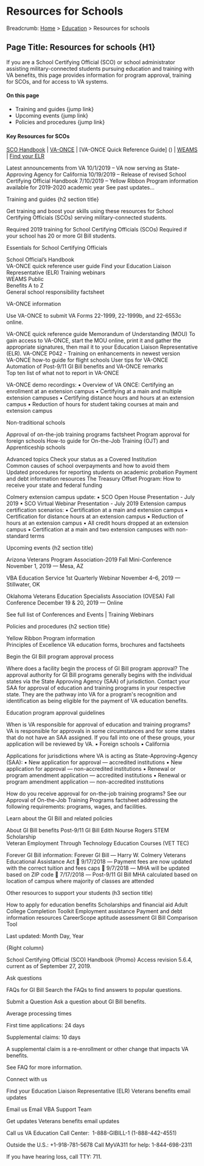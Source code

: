 
# Resources for Schools

Breadcrumb: [Home]() > [Education]() >  Resources for schools

## Page Title: Resources for schools {H1}

If you are a School Certifying Official (SCO) or school administrator assisting military-connected students pursuing education and training with VA benefits, this page provides information for program approval, training for SCOs, and for access to VA systems. 

#### On this page
* Training and guides {jump link}
* Upcoming events {jump link}
* Policies and procedures {jump link}

#### Key Resources for SCOs 
[SCO Handbook]()  |  [VA-ONCE]()  |  [VA-ONCE Quick Reference Guide] ()  |  [WEAMS]()  |  [Find your ELR]() 


Latest announcements from VA
10/1/2019 – VA now serving as State-Approving Agency for California
10/19/2019 – Release of revised School Certifying Official Handbook
7/10/2019 – Yellow Ribbon Program information available for 2019-2020 academic year
See past updates…


Training and guides {h2 section title} 

Get training and boost your skills using these resources for School Certifying Officials (SCOs) serving military-connected students.

Required 2019 training for School Certifying Officials (SCOs) 
Required if your school has 20 or more GI Bill students.


Essentials for School Certifying Officials

School Official’s Handbook   
VA-ONCE quick reference user guide 
Find your Education Liaison Representative (ELR) 
Training webinars   
WEAMS Public   
Benefits A to Z   
General school responsibility factsheet   


VA-ONCE information

Use VA-ONCE to submit VA Forms 22-1999, 22-1999b, and 22-6553c online.

VA-ONCE quick reference guide 
Memorandum of Understanding (MOU) 
To gain access to VA-ONCE, start the MOU online, print it and gather the appropriate signatures, then mail it to your Education Liaison Representative (ELR). 
VA-ONCE P042 - Training on enhancements in newest version  
VA-ONCE how-to guide for flight schools 
User tips for VA-ONCE 
Automation of Post-9/11 GI Bill benefits and VA-ONCE remarks   
Top ten list of what not to report in VA-ONCE   

VA-ONCE demo recordings:
	▪	Overview of VA ONCE: Certifying an enrollment at an extension campus
 	▪	Certifying at a main and multiple extension campuses
 	▪	Certifying distance hours and hours at an extension campus 
	▪	Reduction of hours for student taking courses at main and extension campus 


Non-traditional schools

Approval of on-the-job training programs factsheet 
Program approval for foreign schools
How-to guide for On-the-Job Training (OJT) and Apprenticeship schools 


Advanced topics
Check your status as a Covered Institution  
Common causes of school overpayments and how to avoid them  
Updated procedures for reporting students on academic probation 
Payment and debt information resources 
The Treasury Offset Program: How to receive your state and federal funding

Colmery extension campus update:
	▪	SCO Open House Presentation - July 2019
 	▪	SCO Virtual Webinar Presentation - July 2019
Extension campus certification scenarios:
	▪	Certification at a main and extension campus
 	▪	Certification for distance hours at an extension campus
 	▪	Reduction of hours at an extension campus
 	▪	All credit hours dropped at an extension campus 
	▪	Certification at a main and two extension campuses with non-standard terms


Upcoming events {h2 section title} 

Arizona Veterans Program Association-2019 Fall Mini-Conference  
November 1, 2019 — Mesa, AZ

VBA Education Service 1st Quarterly Webinar 
November 4–6, 2019 — Stillwater, OK

Oklahoma Veterans Education Specialists Association (OVESA) Fall Conference 
December 19 & 20, 2019 — Online 

See full list of Conferences and Events  |  Training Webinars


Policies and procedures {h2 section title} 

Yellow Ribbon Program information  
Principles of Excellence 
VA education forms, brochures and factsheets 


Begin the GI Bill program approval process

Where does a facility begin the process of GI Bill program approval?
The approval authority for GI Bill programs generally begins with the individual states via the State Approving Agency (SAA) of jurisdiction.  Contact your SAA for approval of education and training programs in your respective state. They are the pathway into VA for a program's recognition and identification as being eligible for the payment of VA education benefits.

Education program approval guidelines   

When is VA responsible for approval of education and training programs?
VA is responsible for approvals in some circumstances and for some states that do not have an SAA assigned. If you fall into one of these groups, your application will be reviewed by VA.
▪	Foreign schools
 	▪	California 

Applications for jurisdictions where VA is acting as State-Approving-Agency (SAA):
	▪	New application for approval — accredited institutions
  	▪	New application for approval — non-accredited institutions
 	▪	Renewal or program amendment application — accredited institutions
 	▪	Renewal or program amendment application — non-accredited institutions 

How do you receive approval for on-the-job training programs?
See our Approval of On-the-Job Training Programs factsheet addressing the following requirements: programs, wages, and facilities.


Learn about the GI Bill and related policies

About GI Bill benefits 
Post-9/11 GI Bill 
Edith Nourse Rogers STEM Scholarship    
Veteran Employment Through Technology Education Courses (VET TEC)

Forever GI Bill information:
Forever GI Bill — Harry W. Colmery Veterans Educational Assistance Act   
9/17/2018 — Payment fees are now updated with the correct tuition and fees caps   
9/7/2018 — MHA will be updated based on ZIP code   
7/17/2018 — Post-9/11 GI Bill MHA calculated based on location of campus where majority of classes are attended


Other resources to support your students (h3 section title)

How to apply for education benefits
Scholarships and financial aid
Adult College Completion Toolkit
Employment assistance
Payment and debt information resources
CareerScope aptitude assessment 
GI Bill Comparison Tool



Last updated: Month Day, Year


{Right column}

School Certifying Official (SCO) Handbook {Promo}
Access revision 5.6.4, current as of September 27, 2019.


Ask questions

FAQs for GI Bill
Search the FAQs to find answers to popular questions.  

Submit a Question 
Ask a question about GI Bill benefits. 


Average processing times

First time applications:
24 days

Supplemental claims:
10 days

A supplemental claim is a re-enrollment or other change that impacts VA benefits.    

See FAQ for more information.


Connect with us

Find your Education Liaison Representative (ELR)
Veterans benefits email updates

Email us
Email VBA Support Team

Get updates
Veterans benefits email updates

Call us
VA Education Call Center: 
1-888-GIBILL-1 (1-888-442-4551)

Outside the U.S.: +1-918-781-5678
Call MyVA311 for help: 1-844-698-2311

If you have hearing loss, call TTY: 711.

